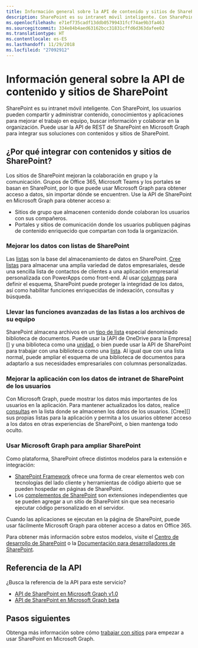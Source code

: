 ```yaml
---
title: Información general sobre la API de contenido y sitios de SharePoint
description: SharePoint es su intranet móvil inteligente. Con SharePoint, los usuarios pueden compartir y administrar contenido, conocimientos y aplicaciones para mejorar el trabajo en equipo, buscar información y colaborar en la organización. Puede usar la API de REST de SharePoint en Microsoft Graph para integrar sus soluciones con contenidos y sitios de SharePoint.
ms.openlocfilehash: e71ef735cadf13ddb05799431fcf74ae9b3fa463
ms.sourcegitcommit: 334e84b4aed63162bcc31831cffd6d363dafee02
ms.translationtype: HT
ms.contentlocale: es-ES
ms.lasthandoff: 11/29/2018
ms.locfileid: "27092912"
---
```

# <a name="sharepoint-sites-and-content-api-overview"></a>Información general sobre la API de contenido y sitios de SharePoint

SharePoint es su intranet móvil inteligente. Con SharePoint, los usuarios pueden compartir y administrar contenido, conocimientos y aplicaciones para mejorar el trabajo en equipo, buscar información y colaborar en la organización. Puede usar la API de REST de SharePoint en Microsoft Graph para integrar sus soluciones con contenidos y sitios de SharePoint.

## <a name="why-integrate-with-sharepoint-sites-and-content"></a>¿Por qué integrar con contenidos y sitios de SharePoint?

Los sitios de SharePoint mejoran la colaboración en grupo y la comunicación. Grupos de Office 365, Microsoft Teams y los portales se basan en SharePoint, por lo que puede usar Microsoft Graph para obtener acceso a datos, sin importar dónde se encuentren. Use la API de SharePoint en Microsoft Graph para obtener acceso a:

- Sitios de grupo que almacenen contenido donde colaboran los usuarios con sus compañeros.
- Portales y sitios de comunicación donde los usuarios publiquen páginas de contenido enriquecido que compartan con toda la organización.

### <a name="unleash-your-data-with-sharepoint-lists"></a>Mejorar los datos con listas de SharePoint

Las [listas][lista] son la base del almacenamiento de datos en SharePoint.
[Cree listas][crear] para almacenar una amplia variedad de datos empresariales, desde una sencilla lista de contactos de clientes a una aplicación empresarial personalizada con PowerApps como front-end.
Al usar [columnas][] para definir el esquema, SharePoint puede proteger la integridad de los datos, así como habilitar funciones enriquecidas de indexación, consultas y búsqueda.

### <a name="bring-the-power-of-lists-to-your-teams-files"></a>Llevar las funciones avanzadas de las listas a los archivos de su equipo

SharePoint almacena archivos en un [tipo de lista][] especial denominado biblioteca de documentos.
Puede usar la [API de OneDrive para la Empresa][] y una biblioteca como una [unidad][], o bien puede usar la API de SharePoint para trabajar con una biblioteca como una [lista][].
Al igual que con una lista normal, puede ampliar el esquema de una biblioteca de documentos para adaptarlo a sus necesidades empresariales con columnas personalizadas.

### <a name="light-up-your-app-with-your-users-sharepoint-intranet-data"></a>Mejorar la aplicación con los datos de intranet de SharePoint de los usuarios

Con Microsoft Graph, puede mostrar los datos más importantes de los usuarios en la aplicación.
Para mantener actualizados los datos, realice [consultas][] en la lista donde se almacenen los datos de los usuarios.
[Cree][] sus propias listas para la aplicación y permita a los usuarios obtener acceso a los datos en otras experiencias de SharePoint, o bien mantenga todo oculto.

### <a name="use-microsoft-graph-to-extend-sharepoint"></a>Usar Microsoft Graph para ampliar SharePoint

Como plataforma, SharePoint ofrece distintos modelos para la extensión e integración:

- [SharePoint Framework][] ofrece una forma de crear elementos web con tecnologías del lado cliente y herramientas de código abierto que se pueden hospedar en páginas de SharePoint.
- Los [complementos de SharePoint][] son extensiones independientes que se pueden agregar a un sitio de SharePoint sin que sea necesario ejecutar código personalizado en el servidor.

Cuando las aplicaciones se ejecutan en la página de SharePoint, puede usar fácilmente Microsoft Graph para obtener acceso a datos en Office 365.

Para obtener más información sobre estos modelos, visite el [Centro de desarrollo de SharePoint][] o la [Documentación para desarrolladores de SharePoint][].

## <a name="api-reference"></a>Referencia de la API
¿Busca la referencia de la API para este servicio?

- [API de SharePoint en Microsoft Graph v1.0](/graph/api/resources/sharepoint?view=graph-rest-1.0)
- [API de SharePoint en Microsoft Graph beta](/graph/api/resources/sharepoint?view=graph-rest-beta)

## <a name="next-steps"></a>Pasos siguientes

Obtenga más información sobre cómo [trabajar con sitios][SharePoint] para empezar a usar SharePoint en Microsoft Graph.

[lista]: /graph/api/resources/list?view=graph-rest-1.0
[columnas]: /graph/api/resources/columndefinition?view=graph-rest-1.0
[tipo de lista]: /graph/api/resources/listinfo?view=graph-rest-1.0
[crear]: /graph/api/list-create?view=graph-rest-1.0
[consultas]: /graph/api/listitem-get?view=graph-rest-1.0
[unidad]: /graph/api/resources/drive?view=graph-rest-1.0
[API de OneDrive]: /graph/api/resources/onedrive?view=graph-rest-1.0
[SharePoint Framework]: https://docs.microsoft.com/sharepoint/dev/spfx/sharepoint-framework-overview
[Complementos de SharePoint]: https://docs.microsoft.com/sharepoint/dev/sp-add-ins/sharepoint-add-ins
[Centro de desarrollo de SharePoint]: https://developer.microsoft.com/sharepoint
[Documentación para desarrolladores de SharePoint]: https://aka.ms/spdev-docs
[SharePoint]: /graph/api/resources/sharepoint?view=graph-rest-1.0
